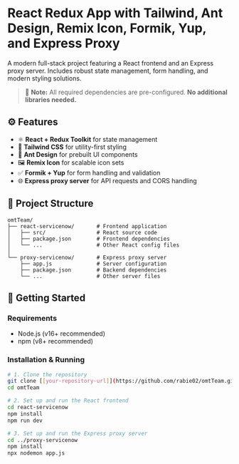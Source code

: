 # React Redux App with Tailwind, Ant Design, Remix Icon, Formik, Yup, and Express Proxy

A modern full-stack project featuring a React frontend and an Express proxy server. Includes robust state management, form handling, and modern styling solutions.

> 📌 **Note:** All required dependencies are pre-configured. **No additional libraries needed.**

## ⚙️ Features

- ⚛️ **React + Redux Toolkit** for state management  
- 🎨 **Tailwind CSS** for utility-first styling  
- 💎 **Ant Design** for prebuilt UI components  
- 🖼️ **Remix Icon** for scalable icon sets  
- ✅ **Formik + Yup** for form handling and validation  
- 🌐 **Express proxy server** for API requests and CORS handling  

## 📁 Project Structure

```
omtTeam/
├── react-servicenow/       # Frontend application
│   ├── src/                # React source code
│   ├── package.json        # Frontend dependencies
│   └── ...                 # Other React config files
│
└── proxy-servicenow/       # Express proxy server
    ├── app.js              # Server configuration
    ├── package.json        # Backend dependencies
    └── ...                 # Other server files
```

## 🚀 Getting Started

### Requirements

- Node.js (v16+ recommended)  
- npm (v8+ recommended)

### Installation & Running

```bash
# 1. Clone the repository
git clone [[your-repository-url]](https://github.com/rabie02/omtTeam.git)
cd omtTeam

# 2. Set up and run the React frontend
cd react-servicenow
npm install
npm run dev

# 3. Set up and run the Express proxy server
cd ../proxy-servicenow
npm install
npx nodemon app.js
```



